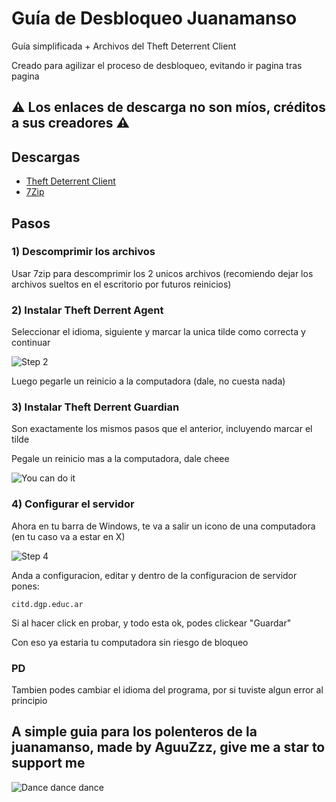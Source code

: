 # Guía de Desbloqueo Juanamanso
Guía simplificada + Archivos del Theft Deterrent Client

Creado para agilizar el proceso de desbloqueo, evitando ir pagina tras pagina



## ⚠️ **Los enlaces de descarga no son míos, créditos a sus creadores** ⚠️



## Descargas

- [Theft Deterrent Client](https://drive.usercontent.google.com/uc?id=1OnKWs97HkCyWxISv67tDq7MP8Cx-Alq0&export=download)
- [7Zip](https://www.7-zip.org/a/7z2408-x64.exe)

## Pasos

### 1) Descomprimir los archivos
Usar 7zip para descomprimir los 2 unicos archivos (recomiendo dejar los archivos sueltos en el escritorio por futuros reinicios)

### 2) Instalar Theft Derrent Agent
Seleccionar el idioma, siguiente y marcar la unica tilde como correcta y continuar

![Step 2](https://github.com/AguuZzz/GuiaDesbloqueoJuanamanso/blob/main/SS1.png?raw=true)

Luego pegarle un reinicio a la computadora (dale, no cuesta nada)

### 3) Instalar Theft Derrent Guardian
Son exactamente los mismos pasos que el anterior, incluyendo marcar el tilde

Pegale un reinicio mas a la computadora, dale cheee

![You can do it](https://media.tenor.com/F0k3Gqmiye0AAAAi/encourage-raising-hands.gif)

### 4) Configurar el servidor
Ahora en tu barra de Windows, te va a salir un icono de una computadora (en tu caso va a estar en X)

![Step 4](https://github.com/AguuZzz/GuiaDesbloqueoJuanamanso/blob/main/SS2.png?raw=true)

Anda a configuracion, editar y dentro de la configuracion de servidor pones:

```
citd.dgp.educ.ar
```

Si al hacer click en probar, y todo esta ok, podes clickear "Guardar"

Con eso ya estaria tu computadora sin riesgo de bloqueo

### PD

Tambien podes cambiar el idioma del programa, por si tuviste algun error al principio

## A simple guia para los polenteros de la juanamanso, made by AguuZzz, give me a star to support me
![Dance dance dance](https://media.tenor.com/p_4UALhVSkIAAAAd/pk-xd.gif)
